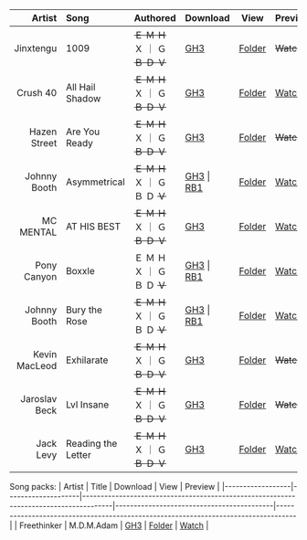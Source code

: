 | Artist           | Song               | Authored                                            | Download                                                                                                                | View                                      | Preview                                              |
|-----------------:|:-------------------|-----------------------------------------------------|-------------------------------------------------------------------------------------------------------------------------|-------------------------------------------|------------------------------------------------------|
| Jinxtengu        | 1009               |  ~~Ｅ    Ｍ    Ｈ~~  Ｘ  ｜  Ｇ   ~~Ｂ     Ｄ     Ｖ~~ | [GH3](1009/download.zip?raw=true)                                                                                       | [Folder](1009)                            | ~~Watch~~                                            |
| Crush 40         | All Hail Shadow    |  ~~Ｅ    Ｍ    Ｈ~~  Ｘ  ｜  Ｇ   ~~Ｂ     Ｄ     Ｖ~~ | [GH3](All%20Hail%20Shadow/download.zip?raw=true)                                                                        | [Folder](All%20Hail%20Shadow)             | [Watch](https://www.youtube.com/watch?v=2C2t_Anr0K8) |
| Hazen Street     | Are You Ready      |  ~~Ｅ    Ｍ    Ｈ~~  Ｘ  ｜  Ｇ   ~~Ｂ     Ｄ     Ｖ~~ | [GH3](Are%20You%20Ready/download.zip?raw=true)                                                                          | [Folder](Are%20You%20Ready)               | ~~Watch~~                                            |
| Johnny Booth     | Asymmetrical       |  ~~Ｅ    Ｍ    Ｈ~~  Ｘ  ｜  Ｇ     Ｂ     Ｄ   ~~Ｖ~~ | [GH3](Asymmetrical/download.zip?raw=true)                   \|  [RB1](Asymmetrical/RBN/download.zip?raw=true)           | [Folder](Asymmetrical)                    | [Watch](https://www.youtube.com/watch?v=2iegD-LR8RE) |
| MC MENTAL        | AT HIS BEST        |  ~~Ｅ    Ｍ    Ｈ~~  Ｘ  ｜  Ｇ   ~~Ｂ     Ｄ     Ｖ~~ | [GH3](MC%20MENTAL%20AT%20HIS%20BEST/download.zip?raw=true)                                                              | [Folder](MC%20MENTAL%20AT%20HIS%20BEST)   | [Watch](https://www.youtube.com/watch?v=BLPCrlugpno) |
| Pony Canyon      | Boxxle             |    Ｅ    Ｍ    Ｈ    Ｘ  ｜  Ｇ     Ｂ     Ｄ   ~~Ｖ~~ | [GH3](Boxxle/download.zip?raw=true)                         \|  [RB1](Boxxle/RBN/download.zip?raw=true)                 | [Folder](Boxxle)                          | [Watch](https://www.youtube.com/watch?v=Hz-YbfT_WY0) |
| Johnny Booth     | Bury the Rose      |  ~~Ｅ    Ｍ    Ｈ~~  Ｘ  ｜  Ｇ     Ｂ     Ｄ   ~~Ｖ~~ | [GH3](Bury%20the%20Rose/download.zip?raw=true)              \|  [RB1](Bury%the%Rose/RBN/download.zip?raw=true)          | [Folder](Bury%20the%20Rose)               | [Watch](https://www.youtube.com/watch?v=tEwbZxRsfl8) |
| Kevin MacLeod    | Exhilarate         |  ~~Ｅ    Ｍ    Ｈ~~  Ｘ  ｜  Ｇ   ~~Ｂ     Ｄ     Ｖ~~ | [GH3](Exhilarate/download.zip?raw=true)                                                                                 | [Folder](Exhilarate)                      | ~~Watch~~                                            |
| Jaroslav Beck    | Lvl Insane         |  ~~Ｅ    Ｍ    Ｈ~~  Ｘ  ｜  Ｇ   ~~Ｂ     Ｄ     Ｖ~~ | [GH3](Lvl%20Insane/download.zip?raw=true)                                                                               | [Folder](Lvl%20Insane)                    | ~~Watch~~                                            |
| Jack Levy        | Reading the Letter |  ~~Ｅ    Ｍ    Ｈ~~  Ｘ  ｜  Ｇ   ~~Ｂ     Ｄ     Ｖ~~ | [GH3](Reading%20the%20Letter/download.zip?raw=true)                                                                     | [Folder](Reading%20the%20Letter)          | [Watch](https://www.youtube.com/watch?v=xtOhAE0F6lc) |

Song packs:
| Artist           | Title              | Download                                                                             | View                                      | Preview                                                                           |
|------------------|--------------------|--------------------------------------------------------------------------------------|-------------------------------------------|-----------------------------------------------------------------------------------|
| Freethinker      | M.D.M.Adam         | [GH3](https://drive.google.com/uc?id=1bZ5DoGUn97XQQbIoijj4OK4-r47jq_tW)              | [Folder](M.D.M.Adam)                      | [Watch](https://www.youtube.com/playlist?list=PLY98cQxGyvx2HHn1v-6ApRCj7O1HO8I6t) |
